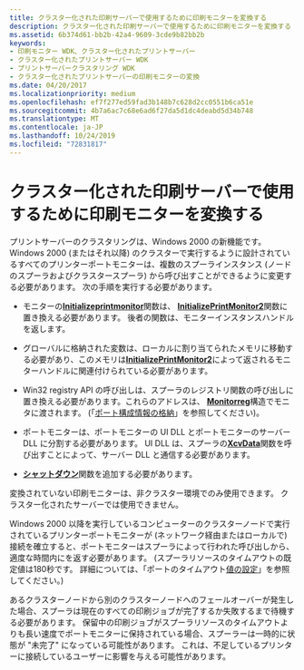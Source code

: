 ```yaml
---
title: クラスター化された印刷サーバーで使用するために印刷モニターを変換する
description: クラスター化された印刷サーバーで使用するために印刷モニターを変換する
ms.assetid: 6b374d61-bb2b-42a4-9609-3cde9b82bb2b
keywords:
- 印刷モニター WDK、クラスター化されたプリントサーバー
- クラスター化されたプリントサーバー WDK
- プリントサーバークラスタリング WDK
- クラスター化されたプリントサーバーの印刷モニターの変換
ms.date: 04/20/2017
ms.localizationpriority: medium
ms.openlocfilehash: ef7f277ed59fad3b148b7c628d2cc0551b6ca51e
ms.sourcegitcommit: 4b7a6ac7c68e6ad6f27da5d1dc4deabd5d34b748
ms.translationtype: MT
ms.contentlocale: ja-JP
ms.lasthandoff: 10/24/2019
ms.locfileid: "72831817"
---
```

# <a name="converting-print-monitors-for-use-with-clustered-print-servers"></a>クラスター化された印刷サーバーで使用するために印刷モニターを変換する





プリントサーバーのクラスタリングは、Windows 2000 の新機能です。 Windows 2000 (またはそれ以降) のクラスターで実行するように設計されているすべてのプリンターポートモニターは、複数のスプーラインスタンス (ノードのスプーラおよびクラスタースプーラ) から呼び出すことができるように変更する必要があります。 次の手順を実行する必要があります。

-   モニターの[**Initializeprintmonitor**](https://docs.microsoft.com/windows-hardware/drivers/ddi/winsplp/nf-winsplp-initializeprintmonitor)関数は、 [**InitializePrintMonitor2**](https://docs.microsoft.com/windows-hardware/drivers/ddi/winsplp/nf-winsplp-initializeprintmonitor2)関数に置き換える必要があります。 後者の関数は、モニターインスタンスハンドルを返します。

-   グローバルに格納された変数は、ローカルに割り当てられたメモリに移動する必要があり、このメモリは[**InitializePrintMonitor2**](https://docs.microsoft.com/windows-hardware/drivers/ddi/winsplp/nf-winsplp-initializeprintmonitor2)によって返されるモニターハンドルに関連付けられている必要があります。

-   Win32 registry API の呼び出しは、スプーラのレジストリ関数の呼び出しに置き換える必要があります。これらのアドレスは、 [**Monitorreg**](https://docs.microsoft.com/windows-hardware/drivers/ddi/winsplp/ns-winsplp-_monitorreg)構造でモニタに渡されます。 (「[ポート構成情報の格納](storing-port-configuration-information.md)」を参照してください)。

-   ポートモニターは、ポートモニターの UI DLL とポートモニターのサーバー DLL に分割する必要があります。 UI DLL は、スプーラの[**XcvData**](https://docs.microsoft.com/previous-versions/ff564255(v=vs.85))関数を呼び出すことによって、サーバー DLL と通信する必要があります。

-   [**シャットダウン**](https://docs.microsoft.com/previous-versions/ff562646(v=vs.85))関数を追加する必要があります。

変換されていない印刷モニターは、非クラスター環境でのみ使用できます。 クラスター化されたサーバーでは使用できません。

Windows 2000 以降を実行しているコンピューターのクラスターノードで実行されているプリンターポートモニターが (ネットワーク経由またはローカルで) 接続を確立すると、ポートモニターはスプーラによって行われた呼び出しから、適度な時間内にを返す必要があります。 (スプーラリソースのタイムアウトの既定値は180秒です。 詳細については、「ポートのタイムアウト[値の設定](setting-port-time-out-values.md)」を参照してください。)

あるクラスターノードから別のクラスターノードへのフェールオーバーが発生した場合、スプーラは現在のすべての印刷ジョブが完了するか失敗するまで待機する必要があります。 保留中の印刷ジョブがスプーラリソースのタイムアウトよりも長い速度でポートモニターに保持されている場合、スプーラーは一時的に状態が "未完了" になっている可能性があります。 これは、不足しているプリンターに接続しているユーザーに影響を与える可能性があります。

 

 




